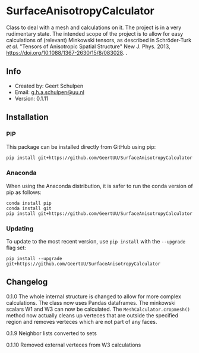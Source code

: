 # SurfaceAnisotropyCalculator
Class to deal with a mesh and calculations on it.
The project is in a very rudimentary state. The intended scope of the project is to allow for easy calculations of (relevant) Minkowski tensors, as described in Schröder-Turk _et al_. "Tensors of Anisotropic Spatial Structure" New J. Phys. 2013, https://doi.org/10.1088/1367-2630/15/8/083028. 
. 

## Info
- Created by: Geert Schulpen
- Email: g.h.a.schulpen@uu.nl
- Version: 0.1.11


## Installation

### PIP
This package can be installed directly from GitHub using pip:
```
pip install git+https://github.com/GeertUU/SurfaceAnisotropyCalculator
```
### Anaconda
When using the Anaconda distribution, it is safer to run the conda version of pip as follows:
```
conda install pip
conda install git
pip install git+https://github.com/GeertUU/SurfaceAnisotropyCalculator
```
### Updating
To update to the most recent version, use `pip install` with the `--upgrade` flag set:
```
pip install --upgrade git+https://github.com/GeertUU/SurfaceAnisotropyCalculator
```



## Changelog

0.1.0
The whole internal structure is changed to allow for more complex calculations. The class now uses Pandas dataframes.
The minkowski scalars W1 and W3 can now be calculated.
The `MeshCalculator.cropmesh()` method now actually cleans up verteces that are outside the specified region and removes verteces which are not part of any faces.

0.1.9
Neighbor lists converted to sets

0.1.10
Removed external verteces from W3 calculations